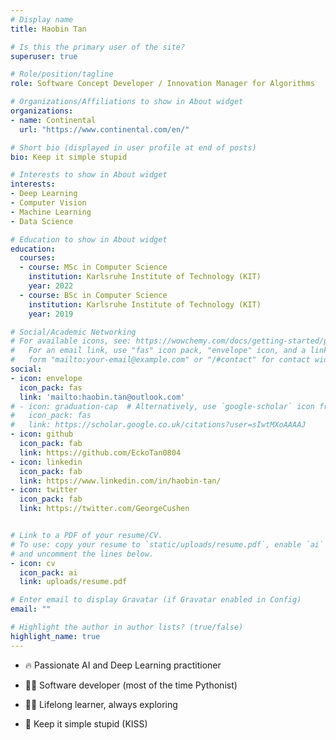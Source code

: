 ```yaml
---
# Display name
title: Haobin Tan

# Is this the primary user of the site?
superuser: true

# Role/position/tagline
role: Software Concept Developer / Innovation Manager for Algorithms

# Organizations/Affiliations to show in About widget
organizations:
- name: Continental
  url: "https://www.continental.com/en/"

# Short bio (displayed in user profile at end of posts)
bio: Keep it simple stupid

# Interests to show in About widget
interests:
- Deep Learning
- Computer Vision
- Machine Learning
- Data Science

# Education to show in About widget
education:
  courses:
  - course: MSc in Computer Science
    institution: Karlsruhe Institute of Technology (KIT)
    year: 2022
  - course: BSc in Computer Science
    institution: Karlsruhe Institute of Technology (KIT)
    year: 2019

# Social/Academic Networking
# For available icons, see: https://wowchemy.com/docs/getting-started/page-builder/#icons
#   For an email link, use "fas" icon pack, "envelope" icon, and a link in the
#   form "mailto:your-email@example.com" or "/#contact" for contact widget.
social:
- icon: envelope
  icon_pack: fas
  link: 'mailto:haobin.tan@outlook.com'
# - icon: graduation-cap  # Alternatively, use `google-scholar` icon from `ai` icon pack
#   icon_pack: fas
#   link: https://scholar.google.co.uk/citations?user=sIwtMXoAAAAJ
- icon: github
  icon_pack: fab
  link: https://github.com/EckoTan0804
- icon: linkedin
  icon_pack: fab
  link: https://www.linkedin.com/in/haobin-tan/
- icon: twitter
  icon_pack: fab
  link: https://twitter.com/GeorgeCushen


# Link to a PDF of your resume/CV.
# To use: copy your resume to `static/uploads/resume.pdf`, enable `ai` icons in `params.toml`, 
# and uncomment the lines below.
- icon: cv
  icon_pack: ai
  link: uploads/resume.pdf

# Enter email to display Gravatar (if Gravatar enabled in Config)
email: ""

# Highlight the author in author lists? (true/false)
highlight_name: true
---
```


- 🔥 Passionate AI and Deep Learning practitioner

- 🧑‍💻 Software developer (most of the time Pythonist)

- 👨‍🎓 Lifelong learner, always exploring

- 🤙 Keep it simple stupid (KISS)

